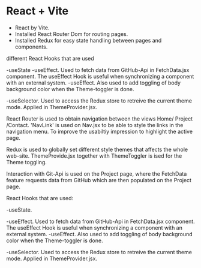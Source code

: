 # React + Vite

- React by Vite.
- Installed React Router Dom for routing pages.
- Installed Redux for easy state handling between pages and components.

different React Hooks that are used

-useState
-useEffect. Used to fetch data from GitHub-Api in FetchData.jsx component. The useEffect Hook is useful when synchronizing a component with an external system.
-useEffect. Also used to add toggling of body background color when the Theme-toggler is done. 

-useSelector. Used to access the Redux store to retreive the current theme mode. Applied in ThemeProvider.jsx.


React Router is used to obtain navigation between the views Home/ Project /Contact. 
'NavLink' is used on Nav.jsx to be able to style the links in the navigation menu. To improve the usabiltiy impression to highlight the active page.

Redux is used to globally set different style themes that affects the whole web-site.  ThemeProvide.jsx together with ThemeToggler is ised for the Theme toggling.

Interaction with Git-Api is used on the Project page, where the FetchData feature requests data from GitHub which are then populated on the Project page.  

 React Hooks that are used:

-useState. 

-useEffect. Used to fetch data from GitHub-Api in FetchData.jsx component. The useEffect Hook is useful when synchronizing a component with an external system.
-useEffect. Also used to add toggling of body background color when the Theme-toggler is done. 

-useSelector. Used to access the Redux store to retreive the current theme mode. Applied in ThemeProvider.jsx.